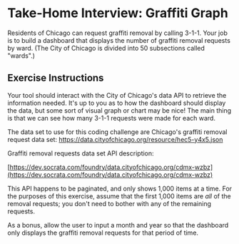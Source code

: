 # Take-Home Interview: Graffiti Graph

Residents of Chicago can request graffiti removal by calling 3-1-1. Your job is to build a dashboard that displays the number of graffiti removal requests by ward. (The City of Chicago is divided into 50 subsections called "wards".)

## Exercise Instructions

Your tool should interact with the City of Chicago's data API to retrieve the information needed. It's up to you as to how the dashboard should display the data, but some sort of visual graph or chart may be nice! The main thing is that we can see how many 3-1-1 requests were made for each ward.

The data set to use for this coding challenge are Chicago's graffiti removal request data set: https://data.cityofchicago.org/resource/hec5-y4x5.json 

Graffiti removal requests data set API description:

[https://dev.socrata.com/foundry/data.cityofchicago.org/cdmx-wzbz](https://dev.socrata.com/foundry/data.cityofchicago.org/cdmx-wzbz)

This API happens to be paginated, and only shows 1,000 items at a time. For the purposes of this exercise, assume that the first 1,000 items are *all* of the removal requests; you don't need to bother with any of the remaining requests.

As a bonus, allow the user to input a month and year so that the dashboard only displays the graffiti removal requests for that period of time.






